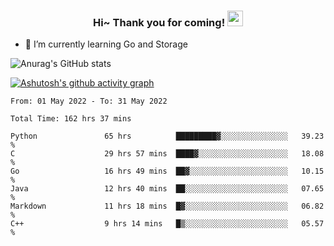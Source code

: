 <h3 align="center">
    Hi~ Thank you for coming!
    <img src="https://media.giphy.com/media/hvRJCLFzcasrR4ia7z/giphy.gif" width="25px">
</h3>

<!--
**pineapple-man/pineapple-man** is a ✨ _special_ ✨ repository because its `README.md` (this file) appears on your GitHub profile.

Here are some ideas to get you started:
- 🔭 I’m currently working on ...
- 🤔 I’m looking for help with ...
- 💬 Ask me about ...
- 📫 How to reach me: ...
- 😄 Pronouns: ...
- ⚡ Fun fact: 
- 👯 I’m looking to collaborate on kubernetes
-->
- 🌱 I’m currently learning Go and Storage


![Anurag's GitHub stats](https://github-readme-stats.vercel.app/api?username=pineapple-man&show_icons=true&theme=radical)


[![Ashutosh's github activity graph](https://activity-graph.herokuapp.com/graph?username=pineapple-man&bg_color=fffff0&color=708090&line=24292e&point=24292e&area=true&hide_border=true)](https://github.com/ashutosh00710/github-readme-activity-graph)

<!--START_SECTION:waka-->

```text
From: 01 May 2022 - To: 31 May 2022

Total Time: 162 hrs 37 mins

Python               65 hrs          █████████▓░░░░░░░░░░░░░░░   39.23 %
C                    29 hrs 57 mins  ████▓░░░░░░░░░░░░░░░░░░░░   18.08 %
Go                   16 hrs 49 mins  ██▓░░░░░░░░░░░░░░░░░░░░░░   10.15 %
Java                 12 hrs 40 mins  ██░░░░░░░░░░░░░░░░░░░░░░░   07.65 %
Markdown             11 hrs 18 mins  █▓░░░░░░░░░░░░░░░░░░░░░░░   06.82 %
C++                  9 hrs 14 mins   █▒░░░░░░░░░░░░░░░░░░░░░░░   05.57 %
```

<!--END_SECTION:waka-->
